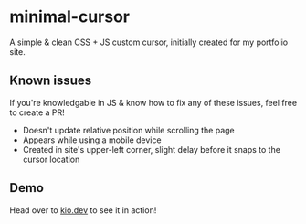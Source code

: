 # minimal-cursor
A simple & clean CSS + JS custom cursor, initially created for my portfolio site.

## Known issues
If you're knowledgable in JS & know how to fix any of these issues, feel free to create a PR!

- Doesn't update relative position while scrolling the page
- Appears while using a mobile device
- Created in site's upper-left corner, slight delay before it snaps to the cursor location

## Demo
Head over to [kio.dev](https://kio.dev/) to see it in action!
